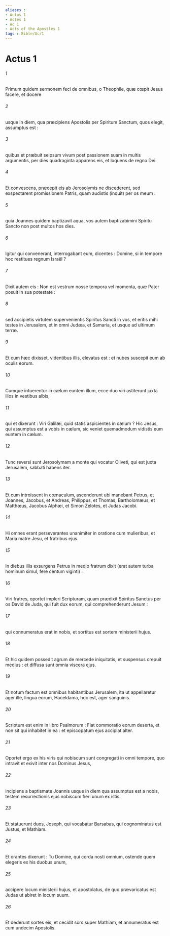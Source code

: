 ```yaml
---
aliases : 
- Actus 1
- Actes 1
- Ac 1
- Acts of the Apostles 1
tags : Bible/Ac/1
---
```


# Actus 1

###### 1
Primum quidem sermonem feci de omnibus, o Theophile, quæ cœpit Jesus facere, et docere
###### 2
usque in diem, qua præcipiens Apostolis per Spiritum Sanctum, quos elegit, assumptus est :
###### 3
quibus et præbuit seipsum vivum post passionem suam in multis argumentis, per dies quadraginta apparens eis, et loquens de regno Dei.
###### 4
Et convescens, præcepit eis ab Jerosolymis ne discederent, sed exspectarent promissionem Patris, quam audistis (inquit) per os meum :
###### 5
quia Joannes quidem baptizavit aqua, vos autem baptizabimini Spiritu Sancto non post multos hos dies.
###### 6
Igitur qui convenerant, interrogabant eum, dicentes : Domine, si in tempore hoc restitues regnum Israël ?
###### 7
Dixit autem eis : Non est vestrum nosse tempora vel momenta, quæ Pater posuit in sua potestate :
###### 8
sed accipietis virtutem supervenientis Spiritus Sancti in vos, et eritis mihi testes in Jerusalem, et in omni Judæa, et Samaria, et usque ad ultimum terræ.
###### 9
Et cum hæc dixisset, videntibus illis, elevatus est : et nubes suscepit eum ab oculis eorum.
###### 10
Cumque intuerentur in cælum euntem illum, ecce duo viri astiterunt juxta illos in vestibus albis,
###### 11
qui et dixerunt : Viri Galilæi, quid statis aspicientes in cælum ? Hic Jesus, qui assumptus est a vobis in cælum, sic veniet quemadmodum vidistis eum euntem in cælum.
###### 12
Tunc reversi sunt Jerosolymam a monte qui vocatur Oliveti, qui est juxta Jerusalem, sabbati habens iter.
###### 13
Et cum introissent in cœnaculum, ascenderunt ubi manebant Petrus, et Joannes, Jacobus, et Andreas, Philippus, et Thomas, Bartholomæus, et Matthæus, Jacobus Alphæi, et Simon Zelotes, et Judas Jacobi.
###### 14
Hi omnes erant perseverantes unanimiter in oratione cum mulieribus, et Maria matre Jesu, et fratribus ejus.
###### 15
In diebus illis exsurgens Petrus in medio fratrum dixit (erat autem turba hominum simul, fere centum viginti) :
###### 16
Viri fratres, oportet impleri Scripturam, quam prædixit Spiritus Sanctus per os David de Juda, qui fuit dux eorum, qui comprehenderunt Jesum :
###### 17
qui connumeratus erat in nobis, et sortitus est sortem ministerii hujus.
###### 18
Et hic quidem possedit agrum de mercede iniquitatis, et suspensus crepuit medius : et diffusa sunt omnia viscera ejus.
###### 19
Et notum factum est omnibus habitantibus Jerusalem, ita ut appellaretur ager ille, lingua eorum, Haceldama, hoc est, ager sanguinis.
###### 20
Scriptum est enim in libro Psalmorum : Fiat commoratio eorum deserta, et non sit qui inhabitet in ea : et episcopatum ejus accipiat alter.
###### 21
Oportet ergo ex his viris qui nobiscum sunt congregati in omni tempore, quo intravit et exivit inter nos Dominus Jesus,
###### 22
incipiens a baptismate Joannis usque in diem qua assumptus est a nobis, testem resurrectionis ejus nobiscum fieri unum ex istis.
###### 23
Et statuerunt duos, Joseph, qui vocabatur Barsabas, qui cognominatus est Justus, et Mathiam.
###### 24
Et orantes dixerunt : Tu Domine, qui corda nosti omnium, ostende quem elegeris ex his duobus unum,
###### 25
accipere locum ministerii hujus, et apostolatus, de quo prævaricatus est Judas ut abiret in locum suum.
###### 26
Et dederunt sortes eis, et cecidit sors super Mathiam, et annumeratus est cum undecim Apostolis.
